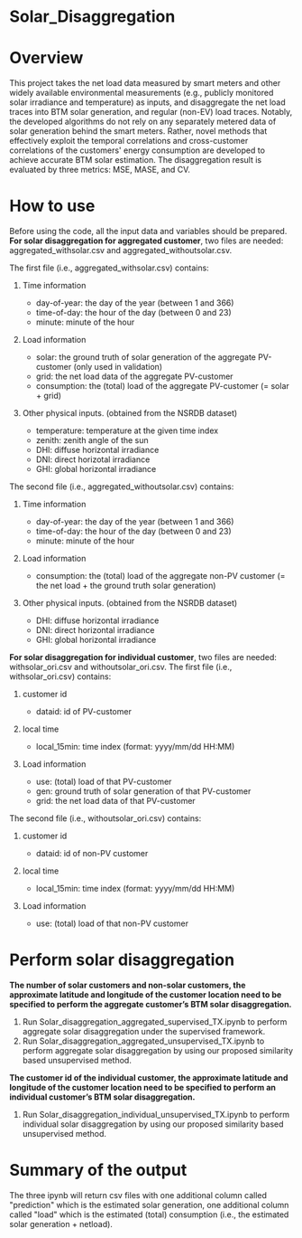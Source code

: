 # Solar_Disaggregation
# Overview 
This project takes the net load data measured by smart meters and other widely available environmental measurements (e.g., publicly monitored solar irradiance and temperature) as inputs, and disaggregate the net load traces into BTM solar generation, and regular (non-EV) load traces. Notably, the developed algorithms do not rely on any separately metered data of solar generation behind the smart meters. Rather, novel methods that effectively exploit the temporal correlations and cross-customer correlations of the customers' energy consumption are developed to achieve accurate BTM solar estimation. The disaggregation result is evaluated by three metrics: MSE, MASE, and CV.


# How to use
Before using the code, all the input data and variables should be prepared. 
**For solar disaggregation for aggregated customer**, two files are needed: aggregated_withsolar.csv and aggregated_withoutsolar.csv. 

The first file (i.e., aggregated_withsolar.csv) contains:
1. Time information 
   - day-of-year: the day of the year (between 1 and 366)
   - time-of-day: the hour of the day (between 0 and 23)
   - minute: minute of the hour
  
2. Load information
   - solar: the ground truth of solar generation of the aggregate PV-customer (only used in validation)
   - grid: the net load data of the aggregate PV-customer 
   - consumption: the (total) load of the aggregate PV-customer (= solar + grid)
  
3. Other physical inputs. (obtained from the NSRDB dataset)
   - temperature: temperature at the given time index
   - zenith: zenith angle of the sun
   - DHI: diffuse horizontal irradiance
   - DNI: direct horizotal irradiance
   - GHI: global horizontal irradiance

The second file (i.e., aggregated_withoutsolar.csv) contains:

1. Time information 
   - day-of-year: the day of the year (between 1 and 366)
   - time-of-day: the hour of the day (between 0 and 23)
   - minute: minute of the hour

2. Load information
   - consumption: the (total) load of the aggregate non-PV customer (= the net load + the ground truth solar generation)

3. Other physical inputs. (obtained from the NSRDB dataset)
   - DHI: diffuse horizontal irradiance
   - DNI: direct horizontal irradiance
   - GHI: global horizontal irradiance

**For solar disaggregation for individual customer**, two files are needed: withsolar_ori.csv and withoutsolar_ori.csv. 
The first file (i.e., withsolar_ori.csv) contains:

1. customer id 
   - dataid: id of PV-customer

2. local time
   - local_15min: time index (format: yyyy/mm/dd HH:MM)

3. Load information
   - use: (total) load of that PV-customer
   - gen: ground truth of solar generation of that PV-customer
   - grid: the net load data of that PV-customer
 
 The second file (i.e., withoutsolar_ori.csv) contains:

1. customer id 
   - dataid: id of non-PV customer

2. local time
   - local_15min: time index (format: yyyy/mm/dd HH:MM)

3. Load information
   - use: (total) load of that non-PV customer

# Perform solar disaggregation

**The number of solar customers and non-solar customers, the approximate latitude and longitude of the customer location need to be specified to perform the aggregate customer’s BTM solar disaggregation.**

1. Run Solar_disaggregation_aggregated_supervised_TX.ipynb to perform aggregate solar disaggregation under the supervised framework.
2. Run Solar_disaggregation_aggregated_unsupervised_TX.ipynb to perform aggregate solar disaggregation by using our proposed similarity based unsupervised method.

**The customer id of the individual customer, the approximate latitude and longitude of the customer location need to be specified to perform an individual customer’s BTM solar disaggregation.**

1. Run Solar_disaggregation_individual_unsupervised_TX.ipynb to perform individual solar disaggregation by using our proposed similarity based unsupervised method.

# Summary of the output
The three ipynb will return csv files with one additional column called "prediction" which is the estimated solar generation, one additional column called "load" which is the estimated (total) consumption (i.e., the estimated solar generation + netload).

